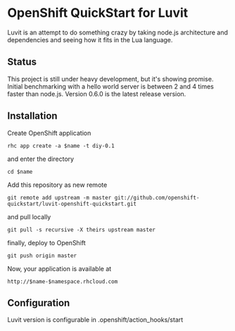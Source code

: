 # OpenShift QuickStart for Luvit

Luvit is an attempt to do something crazy by taking node.js architecture and dependencies and seeing how it fits in the Lua language.

## Status

This project is still under heavy development, but it's showing promise. Initial benchmarking with a hello world server is between 2 and 4 times faster than node.js. Version 0.6.0 is the latest release version.

## Installation

Create OpenShift application

	rhc app create -a $name -t diy-0.1

and enter the directory

	cd $name

Add this repository as new remote

	git remote add upstream -m master git://github.com/openshift-quickstart/luvit-openshift-quickstart.git

and pull locally

	git pull -s recursive -X theirs upstream master

finally, deploy to OpenShift

	git push origin master

Now, your application is available at

	http://$name-$namespace.rhcloud.com

## Configuration

Luvit version is configurable in .openshift/action_hooks/start
